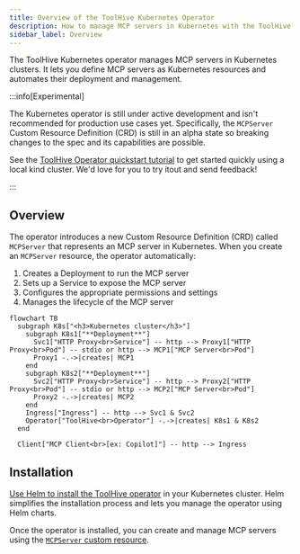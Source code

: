 ```yaml
---
title: Overview of the ToolHive Kubernetes Operator
description: How to manage MCP servers in Kubernetes with the ToolHive operator
sidebar_label: Overview
---
```


The ToolHive Kubernetes operator manages MCP servers in Kubernetes clusters. It
lets you define MCP servers as Kubernetes resources and automates their
deployment and management.

:::info[Experimental]

The Kubernetes operator is still under active development and isn't recommended
for production use cases yet. Specifically, the `MCPServer` Custom Resource
Definition (CRD) is still in an alpha state so breaking changes to the spec and
its capabilities are possible.

See the [ToolHive Operator quickstart tutorial](../tutorials/quickstart-k8s.mdx)
to get started quickly using a local kind cluster. We'd love for you to try
itout and send feedback!

:::

## Overview

The operator introduces a new Custom Resource Definition (CRD) called
`MCPServer` that represents an MCP server in Kubernetes. When you create an
`MCPServer` resource, the operator automatically:

1. Creates a Deployment to run the MCP server
2. Sets up a Service to expose the MCP server
3. Configures the appropriate permissions and settings
4. Manages the lifecycle of the MCP server

```mermaid
flowchart TB
  subgraph K8s["<h3>Kubernetes cluster</h3>"]
    subgraph K8s1["**Deployment**"]
      Svc1["HTTP Proxy<br>Service"] -- http --> Proxy1["HTTP Proxy<br>Pod"] -- stdio or http --> MCP1["MCP Server<br>Pod"]
      Proxy1 -.->|creates| MCP1
    end
    subgraph K8s2["**Deployment**"]
      Svc2["HTTP Proxy<br>Service"] -- http --> Proxy2["HTTP Proxy<br>Pod"] -- stdio or http --> MCP2["MCP Server<br>Pod"]
      Proxy2 -.->|creates| MCP2
    end
    Ingress["Ingress"] -- http --> Svc1 & Svc2
    Operator["ToolHive<br>Operator"] -.->|creates| K8s1 & K8s2
  end

  Client["MCP Client<br>[ex: Copilot]"] -- http --> Ingress
```

## Installation

[Use Helm to install the ToolHive operator](./deploy-operator-helm.md) in your
Kubernetes cluster. Helm simplifies the installation process and lets you manage
the operator using Helm charts.

Once the operator is installed, you can create and manage MCP servers using the
[`MCPServer` custom resource](./run-mcp-k8s.mdx).
